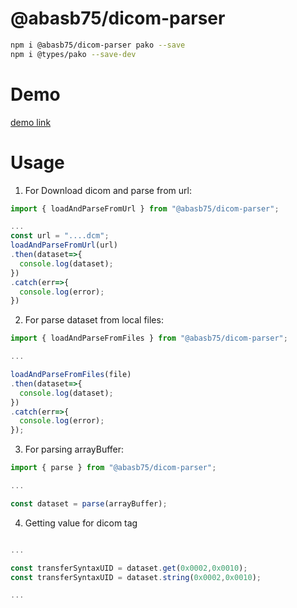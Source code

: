 # @abasb75/dicom-parser

```sh
npm i @abasb75/dicom-parser pako --save
npm i @types/pako --save-dev
```

# Demo

<a href="https://abasb75.github.io/dicom-parser/">demo link</a>

# Usage

1. For Download dicom and parse from url:

```javascript
import { loadAndParseFromUrl } from "@abasb75/dicom-parser";

...
const url = "....dcm";
loadAndParseFromUrl(url)
.then(dataset=>{
  console.log(dataset);
})
.catch(err=>{
  console.log(error);
})

```


2. For parse dataset from local files:

```javascript
import { loadAndParseFromFiles } from "@abasb75/dicom-parser";

...

loadAndParseFromFiles(file)
.then(dataset=>{
  console.log(dataset);
})
.catch(err=>{
  console.log(error);
});

```

3. For parsing arrayBuffer:

```javascript
import { parse } from "@abasb75/dicom-parser";

...

const dataset = parse(arrayBuffer);

```


4. Getting value for dicom tag

```javascript

...

const transferSyntaxUID = dataset.get(0x0002,0x0010);
const transferSyntaxUID = dataset.string(0x0002,0x0010);

...

```
